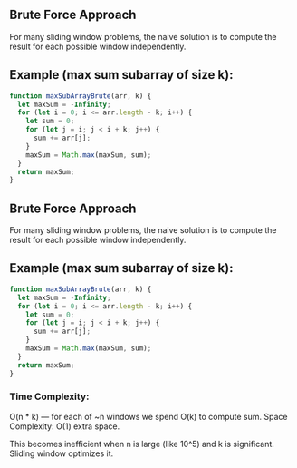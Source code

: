 ## Brute Force Approach

For many sliding window problems, the naive solution is to compute the result for each possible window independently.

## Example (max sum subarray of size k):

```javascript
function maxSubArrayBrute(arr, k) {
  let maxSum = -Infinity;
  for (let i = 0; i <= arr.length - k; i++) {
    let sum = 0;
    for (let j = i; j < i + k; j++) {
      sum += arr[j];
    }
    maxSum = Math.max(maxSum, sum);
  }
  return maxSum;
}
```

## Brute Force Approach

For many sliding window problems, the naive solution is to compute the result for each possible window independently.

## Example (max sum subarray of size k):

```javascript
function maxSubArrayBrute(arr, k) {
  let maxSum = -Infinity;
  for (let i = 0; i <= arr.length - k; i++) {
    let sum = 0;
    for (let j = i; j < i + k; j++) {
      sum += arr[j];
    }
    maxSum = Math.max(maxSum, sum);
  }
  return maxSum;
}
```

### Time Complexity:

O(n \* k) — for each of ~n windows we spend O(k) to compute sum. Space Complexity: O(1) extra space.

This becomes inefficient when n is large (like 10^5) and k is significant. Sliding window optimizes it.
